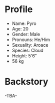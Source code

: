 # Profile
- Name: Pyro
- Age: 20
- Gender: Male
- Pronouns: He/Him
- Sexuality: Aroace
- Species: Cloud
- Height: 5'6"
- 56 kg

# Backstory

-TBA-
